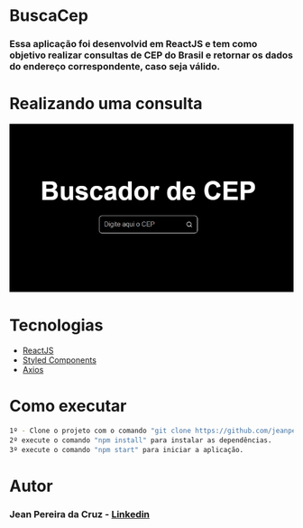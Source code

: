 # BuscaCep

### Essa aplicação foi desenvolvid em ReactJS e tem como objetivo realizar consultas de CEP do Brasil e retornar os dados do endereço correspondente, caso seja válido. 

# Realizando uma consulta

<img src="./assets/BuscaCep.gif" alt="aplicação">

# Tecnologias

<ul>
<li><a href="https://pt-br.reactjs.org/">ReactJS</a></li>
<li><a href="https://styled-components.com/">Styled Components</a></li>
<li><a href="https://axios-http.com/docs/intro">Axios</a></li>
</ul>

# Como executar

```bash
1º - Clone o projeto com o comando "git clone https://github.com/jeanpereiradacruz/BuscaCep" ou se preferir,baixe o ZIP da aplicação.
2º execute o comando "npm install" para instalar as dependências.
3º execute o comando "npm start" para iniciar a aplicação.  
```

# Autor

### Jean Pereira da Cruz - <a href="https://www.linkedin.com/in/jean-pereira-cruz/">Linkedin</a>
